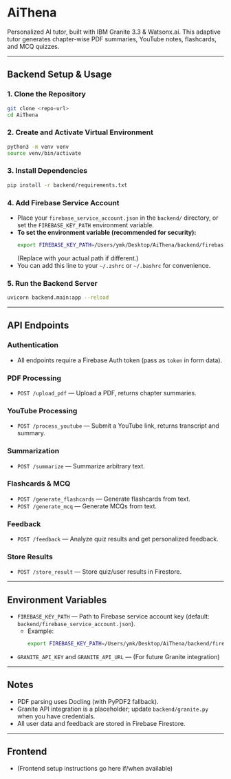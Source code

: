 # AiThena
Personalized AI tutor, built with IBM Granite 3.3 &amp; Watsonx.ai. This adaptive tutor generates chapter-wise PDF summaries, YouTube notes, flashcards, and MCQ quizzes.

---

## Backend Setup & Usage

### 1. Clone the Repository
```bash
git clone <repo-url>
cd AiThena
```

### 2. Create and Activate Virtual Environment
```bash
python3 -m venv venv
source venv/bin/activate
```

### 3. Install Dependencies
```bash
pip install -r backend/requirements.txt
```

### 4. Add Firebase Service Account
- Place your `firebase_service_account.json` in the `backend/` directory, or set the `FIREBASE_KEY_PATH` environment variable.
- **To set the environment variable (recommended for security):**
  ```bash
  export FIREBASE_KEY_PATH=/Users/ymk/Desktop/AiThena/backend/firebase_service_account.json
  ```
  (Replace with your actual path if different.)
- You can add this line to your `~/.zshrc` or `~/.bashrc` for convenience.

### 5. Run the Backend Server
```bash
uvicorn backend.main:app --reload
```

---

## API Endpoints

### Authentication
- All endpoints require a Firebase Auth token (pass as `token` in form data).

### PDF Processing
- `POST /upload_pdf` — Upload a PDF, returns chapter summaries.

### YouTube Processing
- `POST /process_youtube` — Submit a YouTube link, returns transcript and summary.

### Summarization
- `POST /summarize` — Summarize arbitrary text.

### Flashcards & MCQ
- `POST /generate_flashcards` — Generate flashcards from text.
- `POST /generate_mcq` — Generate MCQs from text.

### Feedback
- `POST /feedback` — Analyze quiz results and get personalized feedback.

### Store Results
- `POST /store_result` — Store quiz/user results in Firestore.

---

## Environment Variables
- `FIREBASE_KEY_PATH` — Path to Firebase service account key (default: `backend/firebase_service_account.json`).
  - Example:
    ```bash
    export FIREBASE_KEY_PATH=/Users/ymk/Desktop/AiThena/backend/firebase_service_account.json
    ```
- `GRANITE_API_KEY` and `GRANITE_API_URL` — (For future Granite integration)

---

## Notes
- PDF parsing uses Docling (with PyPDF2 fallback).
- Granite API integration is a placeholder; update `backend/granite.py` when you have credentials.
- All user data and feedback are stored in Firebase Firestore.

---

## Frontend
- (Frontend setup instructions go here if/when available)
